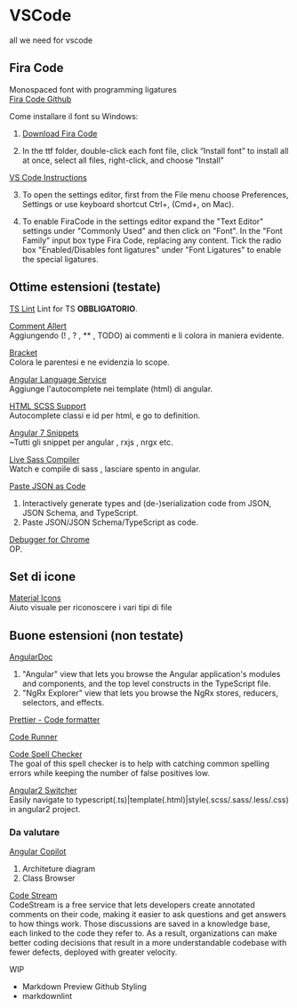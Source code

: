 # VSCode

all we need for vscode

## Fira Code

Monospaced font with programming ligatures \
[Fira Code Github](https://github.com/tonsky/FiraCode)

Come installare il font su Windows:

1. [Download Fira Code](https://github.com/tonsky/FiraCode/releases/download/1.206/FiraCode_1.206.zip)

2. In the ttf folder, double-click each font file, click “Install font” to install all at once, select all files, right-click, and choose “Install”

[VS Code Instructions](https://github.com/tonsky/FiraCode/wiki/VS-Code-Instructions)

3. To open the settings editor, first from the File menu choose Preferences, Settings or use keyboard shortcut Ctrl+, (Cmd+, on Mac).

4. To enable FiraCode in the settings editor expand the "Text Editor" settings under "Commonly Used" and then click on "Font". In the "Font Family" input box type Fira Code, replacing any content. Tick the radio box "Enabled/Disables font ligatures" under "Font Ligatures" to enable the special ligatures.

## Ottime estensioni (testate)

[TS Lint](https://marketplace.visualstudio.com/items?itemName=eg2.tslint) Lint for TS **OBBLIGATORIO**.

[Comment Allert](https://marketplace.visualstudio.com/items?itemName=aaron-bond.better-comments) \
Aggiungendo (! , ? , ** , TODO) ai commenti e li colora in maniera evidente.

[Bracket](https://marketplace.visualstudio.com/items?itemName=CoenraadS.bracket-pair-colorizer)\
Colora le parentesi e ne evidenzia lo scope.

[Angular Language Service](https://marketplace.visualstudio.com/items?itemName=Angular.ng-template#overview) \
Aggiunge l'autocomplete nei template (html) di angular.

[HTML SCSS Support](https://marketplace.visualstudio.com/items?itemName=P-de-Jong.vscode-html-scss) \
Autocomplete classi e id per html, e go to definition.

[Angular 7 Snippets](https://marketplace.visualstudio.com/items?itemName=Mikael.Angular-BeastCode) \
~Tutti gli snippet per angular , rxjs , nrgx etc.

[Live Sass Compiler](https://marketplace.visualstudio.com/items?itemName=ritwickdey.live-sass) \
Watch e compile di sass , lasciare spento in angular.

[Paste JSON as Code](https://marketplace.visualstudio.com/items?itemName=quicktype.quicktype)

1. Interactively generate types and (de-)serialization code from JSON, JSON Schema, and TypeScript.
2. Paste JSON/JSON Schema/TypeScript as code.

[Debugger for Chrome](https://marketplace.visualstudio.com/items?itemName=msjsdiag.debugger-for-chrome) \
OP.

## Set di icone
[Material Icons](https://marketplace.visualstudio.com/items?itemName=pkief.material-icon-theme) \
Aiuto visuale per riconoscere i vari tipi di file

## Buone estensioni (non testate)

[AngularDoc](https://marketplace.visualstudio.com/items?itemName=AngularDoc.angulardoc-vscode) 

1. "Angular" view that lets you browse the Angular application's modules and components, and the top level constructs in the TypeScript file.
2. "NgRx Explorer" view that lets you browse the NgRx stores, reducers, selectors, and effects.

[Prettier - Code formatter](https://marketplace.visualstudio.com/items?itemName=esbenp.prettier-vscode)

[Code Runner](https://marketplace.visualstudio.com/items?itemName=formulahendry.code-runner#review-details)

[Code Spell Checker](https://marketplace.visualstudio.com/items?itemName=streetsidesoftware.code-spell-checker) \
The goal of this spell checker is to help with catching common spelling errors while keeping the number of false positives low.

[Angular2 Switcher](https://marketplace.visualstudio.com/items?itemName=infinity1207.angular2-switcher) \
Easily navigate to typescript(.ts)|template(.html)|style(.scss/.sass/.less/.css) in angular2 project.

### Da valutare

[Angular Copilot](https://angulardoc.github.io/#/products)

1. Architeture diagram
2. Class Browser

[Code Stream](https://codestream.com/) \
CodeStream is a free service that lets developers create annotated comments on their code, making it easier to ask questions and get answers to how things work. Those discussions are saved in a knowledge base, each linked to the code they refer to. As a result, organizations can make better coding decisions that result in a more understandable codebase with fewer defects, deployed with greater velocity.

WIP

* Markdown Preview Github Styling
* markdownlint
